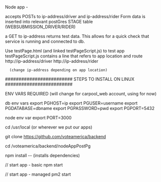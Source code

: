Node app - 

  accepts POSTs to ip-address/driver and ip-address/rider
  Form data is inserted into relevant postGres STAGE table
    (WEBSUBMISSION_DRIVER/RIDER) 

  a GET to ip-address returns test data. This allows for a quick check that 
  service is running and connected to db.

Use testPage.html (and linked testPageScript.js) to test app
  testPageScript.js contains a line that refers to app location and route
      http://ip-address/driver
      http://ip-address/rider

      (change ip-address depending on app location)

#########################
STEPS TO INSTALL ON LINUX
#########################  

ENV VARS REQUIRED (will change for carpool_web account, using for now)

db env vars
export PGHOST=ip
export PGUSER=username
export PGDATABASE=dbname
export PGPASSWORD=pwd
export PGPORT=5432

node env var
export PORT=3000

cd /usr/local (or wherever we put our apps)

git clone https://github.com/voteamerica/backend

cd /voteamerica/backend/nodeAppPostPg

npm install -- (installs dependencies)

// start app - basic
npm start

// start app - managed
pm2 start



